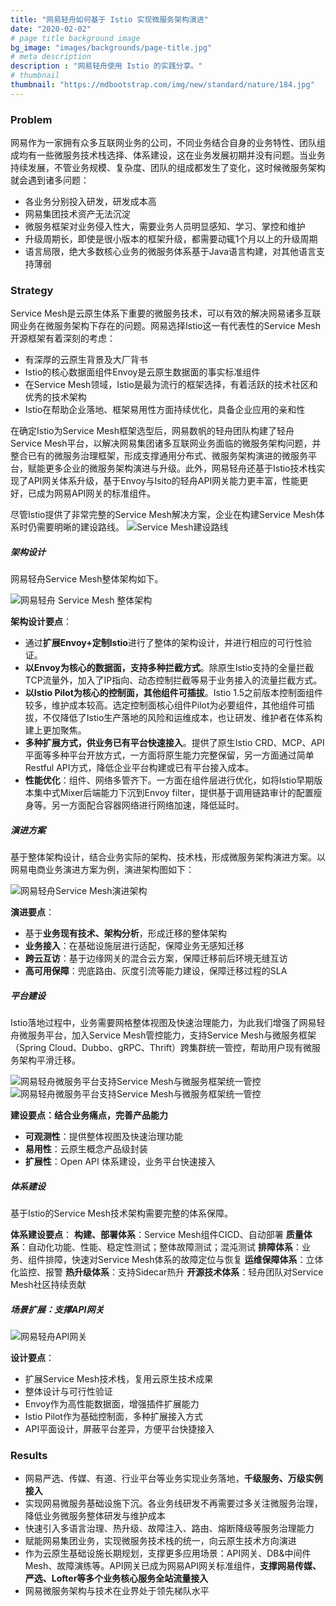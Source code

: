```yaml
---
title: "网易轻舟如何基于 Istio 实现微服务架构演进"
date: "2020-02-02"
# page title background image
bg_image: "images/backgrounds/page-title.jpg"
# meta description
description : "网易轻舟使用 Istio 的实践分享。"
# thumbnail
thumbnail: "https://mdbootstrap.com/img/new/standard/nature/184.jpg"
---
```


### Problem

网易作为一家拥有众多互联网业务的公司，不同业务结合自身的业务特性、团队组成均有一些微服务技术栈选择、体系建设，这在业务发展初期并没有问题。当业务持续发展，不管业务规模、复杂度、团队的组成都发生了变化，这时候微服务架构就会遇到诸多问题：

- 各业务分别投入研发，研发成本高
- 网易集团技术资产无法沉淀
- 微服务框架对业务侵入性大，需要业务人员明显感知、学习、掌控和维护
- 升级周期长，即使是很小版本的框架升级，都需要动辄1个月以上的升级周期
- 语言局限，绝大多数核心业务的微服务体系基于Java语言构建，对其他语言支持薄弱

### Strategy

Service Mesh是云原生体系下重要的微服务技术，可以有效的解决网易诸多互联网业务在微服务架构下存在的问题。网易选择Istio这一有代表性的Service Mesh开源框架有着深刻的考虑：

- 有深厚的云原生背景及大厂背书
- Istio的核心数据面组件Envoy是云原生数据面的事实标准组件
- 在Service Mesh领域，Istio是最为流行的框架选择，有着活跃的技术社区和优秀的技术架构
- Istio在帮助企业落地、框架易用性方面持续优化，具备企业应用的亲和性

在确定Istio为Service Mesh框架选型后，网易数帆的轻舟团队构建了轻舟Service Mesh平台，以解决网易集团诸多互联网业务面临的微服务架构问题，并整合已有的微服务治理框架，形成支撑通用分布式、微服务架构演进的微服务平台，赋能更多企业的微服务架构演进与升级。此外，网易轻舟还基于Istio技术栈实现了API网关体系升级，基于Envoy与Isito的轻舟API网关能力更丰富，性能更好，已成为网易API网关的标准组件。

尽管Istio提供了非常完整的Service Mesh解决方案，企业在构建Service Mesh体系时仍需要明晰的建设路线。
![Service Mesh建设路线](008eGmZEly1gn9clbh23vj30ye0ow4b3.jpg)

##### 架构设计

网易轻舟Service Mesh整体架构如下。

![网易轻舟 Service Mesh 整体架构](008eGmZEly1gna7mmf7otj311s0u0wk1.jpg)

**架构设计要点**：

- 通过**扩展Envoy+定制Istio**进行了整体的架构设计，并进行相应的可行性验证。
- **以Envoy为核心的数据面，支持多种拦截方式**。除原生Istio支持的全量拦截TCP流量外，加入了IP指向、动态控制拦截等易于业务接入的流量拦截方式。
- **以Istio Pilot为核心的控制面，其他组件可插拔**。Istio 1.5之前版本控制面组件较多，维护成本较高。选定控制面核心组件Pilot为必要组件，其他组件可插拔，不仅降低了Istio生产落地的风险和运维成本，也让研发、维护者在体系构建上更加聚焦。
- **多种扩展方式，供业务已有平台快速接入**。提供了原生Istio CRD、MCP、API平面等多种平台开放方式，一方面将原生能力完整保留，另一方面通过简单Restful API方式，降低企业平台构建或已有平台接入成本。
- **性能优化**：组件、网络多管齐下。一方面在组件层进行优化，如将Istio早期版本集中式Mixer后端能力下沉到Envoy filter，提供基于调用链路审计的配置瘦身等。另一方面配合容器网络进行网络加速，降低延时。

##### 演进方案

基于整体架构设计，结合业务实际的架构、技术栈，形成微服务架构演进方案。以网易电商业务演进方案为例，演进架构图如下：

![网易轻舟Service Mesh演进架构](008eGmZEly1gn9gb6swd4j30y70u00vq.jpg)

**演进要点**：

- 基于**业务现有技术、架构分析**，形成迁移的整体架构
- **业务接入**：在基础设施层进行适配，保障业务无感知迁移
- **跨云互访**：基于边缘网关的混合云方案，保障迁移前后环境无缝互访
- **高可用保障**：兜底路由、灰度引流等能力建设，保障迁移过程的SLA

##### 平台建设

Istio落地过程中，业务需要网格整体视图及快速治理能力，为此我们增强了网易轻舟微服务平台，加入Service Mesh管控能力，支持Service Mesh与微服务框架（Spring Cloud、Dubbo、gRPC、Thrift）跨集群统一管控，帮助用户现有微服务架构平滑迁移。

![网易轻舟微服务平台支持Service Mesh与微服务框架统一管控](008eGmZEly1gn9gb550amj31o20u0jvv.jpg)
![网易轻舟微服务平台支持Service Mesh与微服务框架统一管控](008eGmZEly1gn9gb7jd9oj31o20u0gr3.jpg)

**建设要点：结合业务痛点，完善产品能力**

- **可观测性**：提供整体视图及快速治理功能
- **易用性**：云原生概念产品级封装
- **扩展性**：Open API 体系建设，业务平台快速接入

##### 体系建设

基于Istio的Service Mesh技术架构需要完整的体系保障。

**体系建设要点**：
**构建、部署体系**：Service Mesh组件CICD、自动部署
**质量体系**：自动化功能、性能、稳定性测试；整体故障测试；混沌测试
**排障体系**：业务、组件排障，快速对Service Mesh体系的故障定位与恢复
**运维保障体系**：立体化监控、报警
**热升级体系**：支持Sidecar热升
**开源技术体系**：轻舟团队对Service Mesh社区持续贡献

##### 场景扩展：支撑API网关

![网易轻舟API网关](008eGmZEly1gnaivfvbvuj30w60s4n1i.jpg)

**设计要点**：

- 扩展Service Mesh技术栈，复用云原生技术成果
- 整体设计与可行性验证
- Envoy作为高性能数据面，增强插件扩展能力
- Istio Pilot作为基础控制面，多种扩展接入方式
- API平面设计，屏蔽平台差异，方便平台快捷接入

### Results

- 网易严选、传媒、有道、行业平台等业务实现业务落地，**千级服务、万级实例接入**
- 实现网易微服务基础设施下沉。各业务线研发不再需要过多关注微服务治理，降低业务微服务整体研发与维护成本
- 快速引入多语言治理、热升级、故障注入、路由、熔断降级等服务治理能力
- 赋能网易集团业务，实现微服务技术栈的统一，向云原生技术方向演进
- 作为云原生基础设施长期规划，支撑更多应用场景：API网关、DB&中间件 Mesh、故障演练等。API网关已成为网易API网关标准组件，**支撑网易传媒、严选、Lofter等多个业务核心服务全站流量接入**
- 网易微服务架构与技术在业界处于领先梯队水平